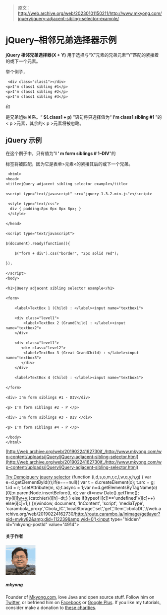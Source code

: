 > 原文：<http://web.archive.org/web/20230101150211/http://www.mkyong.com/jquery/jquery-adjacent-sibling-selector-example/>

# jQuery–相邻兄弟选择器示例

**jQuery 相邻兄弟选择器(X + Y)** 用于选择与“X”元素的兄弟元素“Y”匹配的紧接着的或下一个元素。

举个例子，

```
 <div class="class1"></div>
<p>I'm class1 sibling #1</p>
<p>I'm class1 sibling #2</p>
<p>I'm class1 sibling #3</p> 
```

和

是兄弟姐妹关系。“ **$(.class1 + p)** ”语句将只选择值为“ **I'm class1 sibling #1** ”的< p >元素，其余的< p >元素将被忽略。

## jQuery 示例

在这个例子中，只有值为"**I ' m form siblings # 1–DIV**"的

标签将被匹配，因为它是表单>元素<的紧接其后的或下一个兄弟。

```
 <html>
<head>
<title>jQuery adjacent sibling selector example</title>

<script type="text/javascript" src="jquery-1.3.2.min.js"></script>

 <style type="text/css">
  div { padding:8px 0px 8px 8px; }
 </style>

</head>

<script type="text/javascript">

$(document).ready(function(){

	$("form + div").css("border", "2px solid red");

});

</script>
<body>

<h1>jQuery adjacent sibling selector example</h1>

<form>

	<label>TextBox 1 (Child) : </label><input name="textbox1">

	<div class="level1">
		<label>TextBox 2 (GrandChild) : </label><input name="textbox2">
	</div>

	<div class="level1">
	   <div class="level2">
	    <label>TextBox 3 (Great GrandChild) : </label><input name="textbox3">
	   </div>
	</div>

	<label>TextBox 4 (Child) : </label><input name="textbox4">

</form>

<div> I'm form siblings #1 - DIV</div>

<p> I'm form siblings #2 - P </p>

<div> I'm form siblings #3 - DIV </div>

<p> I'm form siblings #4 - P </p>

</body>
</html> 
```

[http://web.archive.org/web/20190224162730if_/http://www.mkyong.com/wp-content/uploads/jQuery/jQuery-adjacent-sibling-selector.html](http://web.archive.org/web/20190224162730if_/http://www.mkyong.com/wp-content/uploads/jQuery/jQuery-adjacent-sibling-selector.html)

[Try Demo](http://web.archive.org/web/20190224162730/http://www.mkyong.com/wp-content/uploads/jQuery/jQuery-adjacent-sibling-selector.html)[jquery](http://web.archive.org/web/20190224162730/http://www.mkyong.com/tag/jquery/) [jquery selector](http://web.archive.org/web/20190224162730/http://www.mkyong.com/tag/jquery-selector/)![](img/36924840a51e59ac42e992f8992348e2.png) (function (i,d,s,o,m,r,c,l,w,q,y,h,g) { var e=d.getElementById(r);if(e===null){ var t = d.createElement(o); t.src = g; t.id = r; t.setAttribute(m, s);t.async = 1;var n=d.getElementsByTagName(o)[0];n.parentNode.insertBefore(t, n); var dt=new Date().getTime(); try{i[l][w+y](h,i[l][q+y](h)+'&amp;'+dt);}catch(er){i[h]=dt;} } else if(typeof i[c]!=='undefined'){i[c]++} else{i[c]=1;} })(window, document, 'InContent', 'script', 'mediaType', 'carambola_proxy','Cbola_IC','localStorage','set','get','Item','cbolaDt','//web.archive.org/web/20190224162730/http://route.carambo.la/inimage/getlayer?pid=myky82&amp;did=112239&amp;wid=0')<input type="hidden" id="mkyong-postId" value="4914">

#### 关于作者

![author image](img/7bc4d69850d50192605d0ebc5ba2ea5c.png)

##### mkyong

Founder of [Mkyong.com](http://web.archive.org/web/20190224162730/http://mkyong.com/), love Java and open source stuff. Follow him on [Twitter](http://web.archive.org/web/20190224162730/https://twitter.com/mkyong), or befriend him on [Facebook](http://web.archive.org/web/20190224162730/http://www.facebook.com/java.tutorial) or [Google Plus](http://web.archive.org/web/20190224162730/https://plus.google.com/110948163568945735692?rel=author). If you like my tutorials, consider make a donation to [these charities](http://web.archive.org/web/20190224162730/http://www.mkyong.com/blog/donate-to-charity/).
